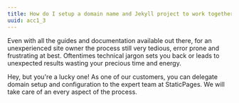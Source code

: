 ```yaml
---
title: How do I setup a domain name and Jekyll project to work together?
uuid: acc1_3
---
```

Even with all the guides and documentation available out there, for an unexperienced site owner the process still very tedious, error prone and frustrating at best. Oftentimes technical jargon sets you back or leads to unexpected results wasting your precious time and energy.

Hey, but you're a lucky one! As one of our customers, you can delegate domain setup and configuration to the expert team at StaticPages. We will take care of an every aspect of the process.